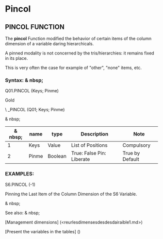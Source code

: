 # Pincol

## PINCOL FUNCTION

The **pincol** Function modified the behavior of certain items of the column dimension of a variable daring hierarchicals.

A pinned modality is not concerned by the tris/hierarchies: it remains fixed in its place.

This is very often the case for example of "other", "none" items, etc.

### Syntax: & nbsp;

Q01.PINCOL (Keys; Pinme)

Gold

\ _PINCOL (Q01; Keys; Pinme)

& nbsp;

| & nbsp; | **name** | **type** | **Description** | **Note** |
| --- | --- | --- | --- | --- |
| &#49; | Keys | Value | List of Positions | Compulsory |
| &#50; | Pinme | Boolean | True: False Pin: Liberate | True by Default |

### EXAMPLES:

S6.PINCOL (-1)

Pinning the Last Item of the Column Dimension of the S6 Variable.

& nbsp;

See also: & nbsp;

[Management dimensions] (<reurlesdimensesdesdesdairaible1.md>)

[Present the variables in the tables] (<PertERDERLESVARIABLE WHILESTAB1.MD>)